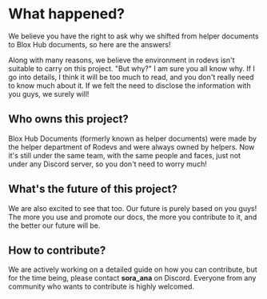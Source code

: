 # What happened?

We believe you have the right to ask why we shifted from helper documents to Blox Hub documents, so here are the answers!

Along with many reasons, we believe the environment in rodevs isn't suitable to carry on this project. "But why?" I am sure you all know why. If I go into details, I think it will be too much to read, and you don't really need to know much about it. If we felt the need to disclose the information with you guys, we surely will!

## Who owns this project?

Blox Hub Documents (formerly known as helper documents) were made by the helper department of Rodevs and were always owned by helpers. Now it's still under the same team, with the same people and faces, just not under any Discord server, so you don't need to worry much!

## What's the future of this project?

We are also excited to see that too. Our future is purely based on you guys! The more you use and promote our docs, the more you contribute to it, and the better our future will be.

## How to contribute?

We are actively working on a detailed guide on how you can contribute, but for the time being, please contact **sora_ana** on Discord. Everyone from any community who wants to contribute is highly welcomed.



